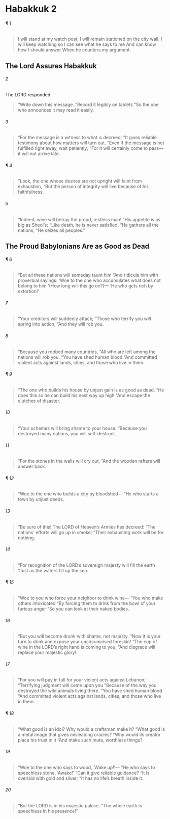# Habakkuk 2
###### ¶ 1
> I will stand at my watch post;
> I will remain stationed on the city wall.
> I will keep watching so I can see what he says to me
> And can know how I should answer
> When he counters my argument.
## The Lord Assures Habakkuk
###### 2
The LORD responded:
> “Write down this message.
> “Record it legibly on tablets
> “So the one who announces it may read it easily.
###### 3
> “For the message is a witness to what is decreed;
> “It gives reliable testimony about how matters will turn out.
> “Even if the message is not fulfilled right away, wait patiently;
> “For it will certainly come to pass—it will not arrive late.
###### ¶ 4
> “Look, the one whose desires are not upright will faint from exhaustion,
> “But the person of integrity will live because of his faithfulness.
###### 5
> “Indeed, wine will betray the proud, restless man!
> “His appetite is as big as Sheol’s;
> “Like death, he is never satisfied.
> “He gathers all the nations;
> “He seizes all peoples.”
## The Proud Babylonians Are as Good as Dead
###### ¶ 6
> “But all these nations will someday taunt him
> “And ridicule him with proverbial sayings:
> ‘Woe to the one who accumulates what does not belong to him
> ‘(How long will this go on?)—
> ‘He who gets rich by extortion!’
###### 7
> “Your creditors will suddenly attack;
> “Those who terrify you will spring into action,
> “And they will rob you.
###### 8
> “Because you robbed many countries,
> “All who are left among the nations will rob you.
> “You have shed human blood
> “And committed violent acts against lands, cities, and those who live in them.
###### ¶ 9
> “The one who builds his house by unjust gain is as good as dead.
> “He does this so he can build his nest way up high
> “And escape the clutches of disaster.
###### 10
> “Your schemes will bring shame to your house.
> “Because you destroyed many nations, you will self-destruct.
###### 11
> “For the stones in the walls will cry out,
> “And the wooden rafters will answer back.
###### ¶ 12
> “Woe to the one who builds a city by bloodshed—
> “He who starts a town by unjust deeds.
###### 13
> “Be sure of this! The LORD of Heaven’s Armies has decreed:
> “The nations’ efforts will go up in smoke;
> “Their exhausting work will be for nothing.
###### 14
> “For recognition of the LORD’s sovereign majesty will fill the earth
> “Just as the waters fill up the sea.
###### ¶ 15
> “Woe to you who force your neighbor to drink wine—
> “You who make others intoxicated
> “By forcing them to drink from the bowl of your furious anger
> “So you can look at their naked bodies.
###### 16
> “But you will become drunk with shame, not majesty.
> “Now it is your turn to drink and expose your uncircumcised foreskin!
> “The cup of wine in the LORD’s right hand is coming to you,
> “And disgrace will replace your majestic glory!
###### 17
> “For you will pay in full for your violent acts against Lebanon;
> “Terrifying judgment will come upon you
> “Because of the way you destroyed the wild animals living there.
> “You have shed human blood
> “And committed violent acts against lands, cities, and those who live in them.
###### ¶ 18
> “What good is an idol? Why would a craftsman make it?
> “What good is a metal image that gives misleading oracles?
> “Why would its creator place his trust in it
> “And make such mute, worthless things?
###### 19
> “Woe to the one who says to wood, ‘Wake up!’—
> “He who says to speechless stone, ‘Awake!’
> “Can it give reliable guidance?
> “It is overlaid with gold and silver;
> “It has no life’s breath inside it.
###### 20
> “But the LORD is in his majestic palace.
> “The whole earth is speechless in his presence!”
